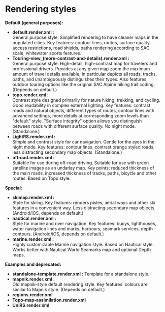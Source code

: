 Rendering styles
================
**Default (general purposes):**
* **default.render.xml :** <br>General purpose style. Simplified rendering to have cleaner maps in the populated cities. Key features: contour lines, routes, surface quality, access restrictions, road shields, paths rendering according to SAC scale, whitewater sports features.
* **Touring-view_(more-contrast-and-details).render.xml :** <br>General purpose style: High-detail, high-contrast map for travelers and professional drivers. Provides at any given map zoom the maximum amount of travel details available, in particular depicts all roads, tracks, paths, and unambiguously distinguishes their types. Also features outdoor touring options like the original SAC Alpine hiking trail coding. (Depends on default.)
* **topo.render.xml :** <br>Contrast style designed primarily for nature hiking, trekking, and cycling. Good readability in complex external lighting. Key features: contrast roads and natural objects, different types of routes, contour lines with advanced settings, more details at corresponding zoom levels than "default" style. "Surface integrity" option allows you distinguish between roads with different surface quality. No night mode. (Standalone.)
* **LightRS.render.xml :** <br>Simple and contrast style for car navigation. Gentle for the eyes in the night mode. Key features: contour lines, contrast orange styled roads, less distracting secondary map objects. (Standalone.)
* **offroad.render.xml :** <br>Suitable for use during off-road driving. Suitable for use with green satellite images as an undarlay map. Key points: reduced thickness of the main roads, increased thickness of tracks, paths, bicycle and other routes. Based on Topo style.

**Special:**
* **skimap.render.xml :** <br>Style for skiing. Key features: renders pistes, aerial ways and other ski features in a convenient way. Less distracting secondary map objects. (Android/iOS, depends on default.)
* **nautical.render.xml :** <br>Style for marine and river navigation. Key features: buoys, lighthouses, water navigation lines and marks, harbours, seamark services, depth contours. (Android/iOS, depends on default.) 
* **marine.render.xml :** <br>Highly customizable Marine navigation style. Based on Nautical style. Works better with Nautical World Seamarks map and optional Depth maps.

**Examples and deprecated:**
* **standalone-template.render.xml :** Template for a standalone style.
* **mapnik.render.xml :** <br>Old mapnik-style default rendering style. Key features: colours are similar to Mapnik style. (Depends on default.)
* **regions.render.xml**
* **Topo-map-assimilation.render.xml**
* **UniRS.render.xml**
